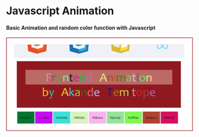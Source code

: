 # Javascript Animation

#### Basic Animation and random color function with Javascript
 
<a href='https://github.com/Topmark1/Javascript-Animation/settings/pages'>![Animation](https://github.com/Topmark1/Javascript-Animation/blob/master/Capture1.PNG)</a>
